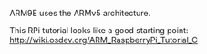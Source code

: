 ARM9E uses the ARMv5 architecture.

This RPi tutorial looks like a good starting point:
http://wiki.osdev.org/ARM_RaspberryPi_Tutorial_C